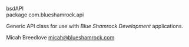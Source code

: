 bsdAPI  
package com.blueshamrock.api
  
Generic API class for use with *Blue Shamrock Development* applications.  

Micah Breedlove <micah@blueshamrock.com>
